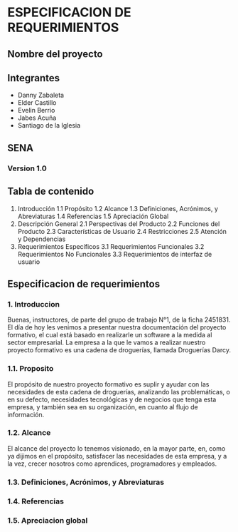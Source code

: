 # ESPECIFICACION DE REQUERIMIENTOS

## Nombre del proyecto



## Integrantes

* Danny Zabaleta
* Elder Castillo
* Evelin Berrio
* Jabes Acuña
* Santiago de la Iglesia

## SENA

### Version 1.0


## Tabla de contenido

1.	Introducción
1.1	Propósito
1.2	Alcance
1.3	Definiciones, Acrónimos, y Abreviaturas
1.4	Referencias
1.5	Apreciación Global
2.	Descripción General
2.1	Perspectivas del Producto
2.2	Funciones del Producto
2.3	Características de Usuario
2.4	Restricciones
2.5	Atención y Dependencias
3.	Requerimientos Específicos
3.1	Requerimientos Funcionales
3.2	Requerimientos No Funcionales
3.3	Requerimientos de interfaz de usuario

## Especificacion de requerimientos

### 1. Introduccion

Buenas, instructores, de parte del grupo de trabajo N°1, de la ficha 2451831. El día de hoy les venimos a presentar nuestra documentación del proyecto formativo, el cual está basado en realizarle un software a la medida al sector empresarial. La empresa a la que le vamos a realizar nuestro proyecto formativo es una cadena de droguerías, llamada Droguerías Darcy.

### 1.1. Proposito

El propósito de nuestro proyecto formativo es suplir y ayudar con las necesidades de esta cadena de droguerías, analizando las problemáticas, o en su defecto, necesidades tecnológicas y de negocios que tenga esta empresa, y también sea en su organización, en cuanto al flujo de información.

### 1.2. Alcance

El alcance del proyecto lo tenemos visionado, en la mayor parte, en, como ya dijimos en el propósito, satisfacer las necesidades de esta empresa, y a la vez, crecer nosotros como aprendices, programadores y empleados.

### 1.3. Definiciones, Acrónimos, y Abreviaturas


### 1.4. Referencias


### 1.5. Apreciacion global